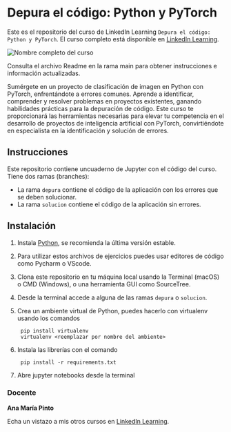 # Depura el código: Python y PyTorch

Este es el repositorio del curso de LinkedIn Learning `Depura el código: Python y PyTorch`. El curso completo está disponible en [LinkedIn Learning][lil-course-url].

![Nombre completo del curso][lil-thumbnail-url] 

Consulta el archivo Readme en la rama main para obtener instrucciones e información actualizadas.

Sumérgete en un proyecto de clasificación de imagen en Python con PyTorch, enfrentándote a errores comunes. Aprende a identificar, comprender y resolver problemas en proyectos existentes, ganando habilidades prácticas para la depuración de código. Este curso te proporcionará las herramientas necesarias para elevar tu competencia en el desarrollo de proyectos de inteligencia artificial con PyTorch, convirtiéndote en especialista en la identificación y solución de errores.

## Instrucciones
Este repositorio contiene uncuaderno de Jupyter con el código del curso. Tiene dos ramas (branches): 

 * La rama `depura` contiene el código de la aplicación con los errores que se deben solucionar.
 * La rama `solucion` contiene el código de la aplicación sin errores.

## Instalación
1. Instala [Python](https://www.python.org/downloads/), se recomienda la última versión estable.
2. Para utilizar estos archivos de ejercicios puedes usar editores de código como Pycharm o VScode.
3. Clona este repositorio en tu máquina local usando la Terminal (macOS) o CMD (Windows), o una herramienta GUI como SourceTree.
4. Desde la terminal accede a alguna de las ramas `depura` o `solucion`.
5. Crea un ambiente virtual de Python, puedes hacerlo con virtualenv usando los comandos

		pip install virtualenv
		virtualenv <reemplazar por nombre del ambiente>

7. Instala las librerías con el comando

		pip install -r requirements.txt

8. Abre jupyter notebooks desde la terminal

### Docente

**Ana María Pinto**

Echa un vistazo a mis otros cursos en [LinkedIn Learning](https://www.linkedin.com/learning/instructors/ana-maria-pinto).

[0]: # (Replace these placeholder URLs with actual course URLs)
[lil-course-url]: https://www.linkedin.com
[lil-thumbnail-url]: https:

[1]: # (End of ES-Instruction ###############################################################################################)
